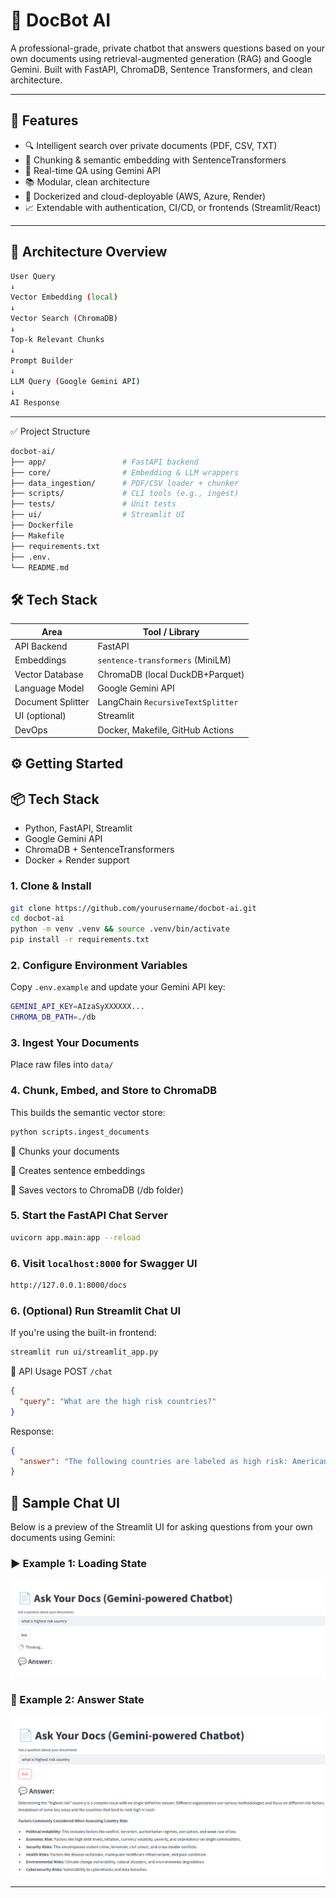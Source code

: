 # 🧠 DocBot AI

A professional-grade, private chatbot that answers questions based on your own documents using retrieval-augmented generation (RAG) and Google Gemini. Built with FastAPI, ChromaDB, Sentence Transformers, and clean architecture.

---

## 🚀 Features

- 🔍 Intelligent search over private documents (PDF, CSV, TXT)
- 🧩 Chunking & semantic embedding with SentenceTransformers
- 💬 Real-time QA using Gemini API
- 📚 Modular, clean architecture 
- 🐳 Dockerized and cloud-deployable (AWS, Azure, Render)
- 📈 Extendable with authentication, CI/CD, or frontends (Streamlit/React)

---

## 🧱 Architecture Overview

```bash
User Query
↓
Vector Embedding (local)
↓
Vector Search (ChromaDB)
↓
Top-k Relevant Chunks
↓
Prompt Builder
↓
LLM Query (Google Gemini API)
↓
AI Response
```
---

✅ Project Structure
```bash
docbot-ai/
├── app/                 # FastAPI backend
├── core/                # Embedding & LLM wrappers
├── data_ingestion/      # PDF/CSV loader + chunker
├── scripts/             # CLI tools (e.g., ingest)
├── tests/               # Unit tests
├── ui/                  # Streamlit UI
├── Dockerfile
├── Makefile
├── requirements.txt
├── .env.
└── README.md
```
## 🛠️ Tech Stack

| Area              | Tool / Library                        |
|------------------|----------------------------------------|
| API Backend       | FastAPI                                |
| Embeddings        | `sentence-transformers` (MiniLM)       |
| Vector Database   | ChromaDB (local DuckDB+Parquet)        |
| Language Model    | Google Gemini API                      |
| Document Splitter | LangChain `RecursiveTextSplitter`      |
| UI (optional)     | Streamlit                              |
| DevOps            | Docker, Makefile, GitHub Actions       |

## ⚙️ Getting Started

## 📦 Tech Stack

- Python, FastAPI, Streamlit
- Google Gemini API
- ChromaDB + SentenceTransformers
- Docker + Render support


### 1. Clone & Install

```bash
git clone https://github.com/yourusername/docbot-ai.git
cd docbot-ai
python -m venv .venv && source .venv/bin/activate
pip install -r requirements.txt
```

### 2. Configure Environment Variables
Copy `.env.example` and update your Gemini API key:
```bash
GEMINI_API_KEY=AIzaSyXXXXXX...
CHROMA_DB_PATH=./db
```
### 3. Ingest Your Documents
Place raw files into `data/`

### 4. Chunk, Embed, and Store to ChromaDB

This builds the semantic vector store:

```bash
python scripts.ingest_documents
```
🔹 Chunks your documents

🔹 Creates sentence embeddings

🔹 Saves vectors to ChromaDB (/db folder)

### 5. Start the FastAPI Chat Server

```bash
uvicorn app.main:app --reload
```

### 6. Visit `localhost:8000` for Swagger UI

```bash
http://127.0.0.1:8000/docs
```

### 6. (Optional) Run Streamlit Chat UI

If you're using the built-in frontend:

```bash
streamlit run ui/streamlit_app.py
```

🧪 API Usage
POST `/chat`

```json
{
  "query": "What are the high risk countries?"
}
```

Response:
```json
{
  "answer": "The following countries are labeled as high risk: American Samoa, Anguilla, Bahamas (The), Barbados, Bonaire, Bosnia and Herzegovina, Bouvet Islands, British Indian Ocean Territory, British Virgin Islands, Brunei Darussalam, Bulgaria, Bermuda, Cameroon, Cayman Islands, Costa Rica, Croatia, Curacao, Fiji, Gibralatar, Guam, Guinea, Jamaica, Jersey (Channel Islands), Jordan, Macao SAR, Maldives (The Republic of), Marshall Islands, Mayotte, Micronesia (Fed. Sts.)"
}
```

## 💬 Sample Chat UI

Below is a preview of the Streamlit UI for asking questions from your own documents using Gemini:



### ▶️ Example 1: Loading State

![Gemini Chatbot Answer](assets/chatbot_thinking.png)

### 🔄 Example 2: Answer State

![Gemini Chatbot Thinking](assets/chatbot_answer.png)

---


